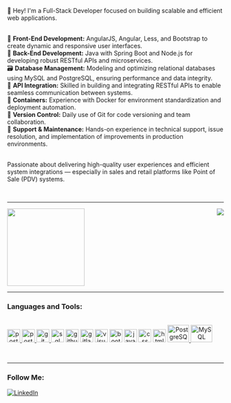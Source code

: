 <p>
  👋 Hey! I'm a Full-Stack Developer focused on building scalable and efficient web applications.<br><br>

  🔧 <strong>Front-End Development:</strong> AngularJS, Angular, Less, and Bootstrap to create dynamic and responsive user interfaces.<br>
  🧩 <strong>Back-End Development:</strong> Java with Spring Boot and Node.js for developing robust RESTful APIs and microservices.<br>
  🗃️ <strong>Database Management:</strong> Modeling and optimizing relational databases using MySQL and PostgreSQL, ensuring performance and data integrity.<br>
  🔗 <strong>API Integration:</strong> Skilled in building and integrating RESTful APIs to enable seamless communication between systems.<br>
  🐳 <strong>Containers:</strong> Experience with Docker for environment standardization and deployment automation.<br>
  🔄 <strong>Version Control:</strong> Daily use of Git for code versioning and team collaboration.<br>
  💬 <strong>Support & Maintenance:</strong> Hands-on experience in technical support, issue resolution, and implementation of improvements in production environments.<br><br>

  Passionate about delivering high-quality user experiences and efficient system integrations — especially in sales and retail platforms like Point of Sale (PDV) systems.
</p>
<br>
<hr>

<div>
    <img height="180em" src="https://github-readme-stats.vercel.app/api/top-langs/?username=caiohenriquecoelho&theme=light&hide_border=false&include_all_commits=true&count_private=true&layout=compact&title_color=white&text_color=white&icon_color=red&bg_color=c3eff7"/>  
 
   <img align='right' src="https://github-readme-stats.vercel.app/api?username=caiohenriquecoelho&show_icons=true&title_color=white&text_color=white&icon_color=783c00&bg_color=c3eff7&cache_seconds=2300">
</div>

<hr>

### Languages and Tools:

<div style="display: inline_block"><br>
 
                  
  <a align="center" href="https://nodejs.org/en">
    <img alt="postman" width="30" src="https://cdn.jsdelivr.net/gh/devicons/devicon/icons/nodejs/nodejs-original.svg"/>
  </a>                                                                              
  <a align="center" href="https://postman.com">
    <img alt="postman" width="30" src="https://www.vectorlogo.zone/logos/getpostman/getpostman-icon.svg"/>
  </a>
 
   <a align="center" href="https://github.com">
    <img alt="git" width="30" src="https://cdn.jsdelivr.net/gh/devicons/devicon/icons/git/git-original.svg"/>
  </a>
 
 <a align="center">
   <img alt="sql server" width="30" src="https://cdn.jsdelivr.net/gh/devicons/devicon/icons/microsoftsqlserver/microsoftsqlserver-plain.svg" /> 
 </a>
 
<a align="center">
   <img alt="github" width="30" src="https://cdn.jsdelivr.net/gh/devicons/devicon/icons/github/github-original.svg" />
</a>


<a align="center">
   <img alt="gitlab" width="30" src="https://cdn.jsdelivr.net/gh/devicons/devicon/icons/gitlab/gitlab-original.svg" />
</a>


<a align="center">
   <img alt="visual studio" width="30" src="https://cdn.jsdelivr.net/gh/devicons/devicon/icons/visualstudio/visualstudio-plain.svg" />
</a>

 <a align="center">
    <img alt="bootstrap" width="30" src="https://cdn.jsdelivr.net/gh/devicons/devicon/icons/bootstrap/bootstrap-original.svg" />       
 </a>
 
 <a align="center">
   <img alt="java script" width="30" src="https://cdn.jsdelivr.net/gh/devicons/devicon/icons/javascript/javascript-original.svg" />
</a>

 <a align="center">
    <img alt="css" width="30"  src="https://cdn.jsdelivr.net/gh/devicons/devicon/icons/css3/css3-original.svg" />    
 </a>
 
 <a align="center">
    <img alt="html" width="30" src="https://cdn.jsdelivr.net/gh/devicons/devicon/icons/html5/html5-original.svg" />               
 </a>
                                                                                                                     
<a align="center" href="https://www.postgresql.org/">
 <img alt="PostgreSQL" height="40" width="50" src="https://cdn.jsdelivr.net/gh/devicons/devicon/icons/postgresql/postgresql-original.svg"/>
</a>
  
<a align="center" href="https://www.mysql.com">
 <img alt="MySQL" height="40" width="50" src="https://cdn.jsdelivr.net/gh/devicons/devicon/icons/mysql/mysql-original-wordmark.svg"/>
</a>
                                                                                                                                   
</div>
                                                                                                                                   
<br><hr>
                                                                                                                                   
### Follow Me:
[![LinkedIn](https://img.shields.io/badge/LinkedIn-%230077B5.svg?logo=linkedin&logoColor=white)](https://www.linkedin.com/in/caio-henrique-coelho-858a77198//)
#

